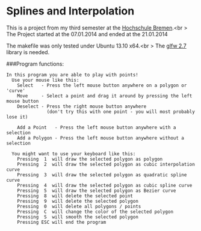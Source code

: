 Splines and Interpolation
=========================

This is a project from my third semester at the [Hochschule Bremen](http://www.hs-bremen.de/).<br \>
The Project started at the 07.01.2014 and ended at the 21.01.2014

The makefile was only tested under Ubuntu 13.10 x64.<br \>
The [glfw 2.7](http://www.glfw.org/download.html) library is needed. 

###Program functions:
```
In this program you are able to play with points!
  Use your mouse like this:
    Select   - Press the left mouse button anywhere on a polygon or 'curve'
    Move     - Select a point and drag it around by pressing the left mouse button
    Deselect - Press the right mouse button anywhere
               (don't try this with one point - you will most probably lose it)
  
    Add a Point   - Press the left mouse button anywhere with a selection
    Add a Polygon - Press the left mouse button anywhere without a selection
  
  You might want to use your keyboard like this:
    Pressing  1  will draw the selected polygon as polygon
    Pressing  2  will draw the selected polygon as cubic interpolation curve
    Pressing  3  will draw the selected polygon as quadratic spline curve
    Pressing  4  will draw the selected polygon as cubic spline curve
    Pressing  5  will draw the selected polygon as Bezier curve
    Pressing  8  will delete the selected point
    Pressing  9  will delete the selected polygon
    Pressing  0  will delete all polygons / points
    Pressing  C  will change the color of the selected polygon
    Pressing  S  will smooth the selected polygon
    Pressing ESC will end the program
```
